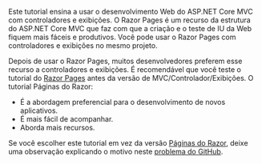 Este tutorial ensina a usar o desenvolvimento Web do ASP.NET Core MVC com controladores e exibições. O Razor Pages é um recurso da estrutura do ASP.NET Core MVC que faz com que a criação e o teste de IU da Web fiquem mais fáceis e produtivos. Você pode usar o Razor Pages com controladores e exibições no mesmo projeto.

Depois de usar o Razor Pages, muitos desenvolvedores preferem esse recurso a controladores e exibições. É recomendável que você teste o tutorial do [Razor Pages](xref:tutorials/razor-pages/razor-pages-start) antes da versão de MVC/Controlador/Exibições. O tutorial Páginas do Razor:

* É a abordagem preferencial para o desenvolvimento de novos aplicativos.
* É mais fácil de acompanhar.
* Aborda mais recursos.

Se você escolher este tutorial em vez da versão [Páginas do Razor](xref:tutorials/razor-pages/razor-pages-start), deixe uma observação explicando o motivo neste [problema do GitHub](https://github.com/aspnet/Docs/issues/6146).
